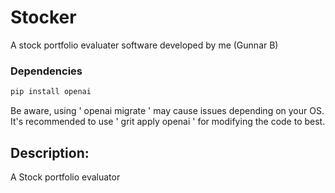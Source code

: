 # Stocker
A stock portfolio evaluater software developed by me (Gunnar B)

### Dependencies
```bash
pip install openai
```
Be aware, using ' openai migrate ' may cause issues depending on your OS. 
It's recommended to use ' grit apply openai ' for modifying the code to best.

## Description:
A Stock portfolio evaluator 
